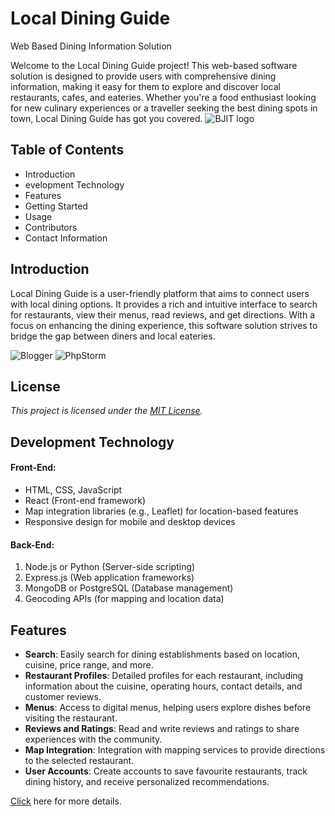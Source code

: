# Local Dining Guide
Web Based Dining Information Solution

Welcome to the Local Dining Guide project! This web-based software solution is designed to 
provide users with comprehensive dining information, making it easy for them to explore 
and discover local restaurants, cafes, and eateries. Whether you're a food enthusiast looking 
for new culinary experiences or a traveller seeking the best dining spots in town, Local 
Dining Guide has got you covered.
![BJIT logo](https://bjitgroup.com/static/svg/common/bjit-logo2.svg)
## Table of Contents
* Introduction
* evelopment Technology
* Features
* Getting Started
* Usage
* Contributors
* Contact Information

## Introduction
Local Dining Guide is a user-friendly platform that aims to connect users with local dining 
options. It provides a rich and intuitive interface to search for restaurants, view their menus, 
read reviews, and get directions. With a focus on enhancing the dining experience, this 
software solution strives to bridge the gap between diners and local eateries.

![Blogger](https://img.shields.io/badge/Blogger-FF5722?style=for-the-badge&logo=blogger&logoColor=white) ![PhpStorm](https://img.shields.io/badge/phpstorm-143?style=for-the-badge&logo=phpstorm&logoColor=black&color=black&labelColor=darkorchid)

## License
*This project is licensed under the [MIT License](https://www.bjitacademy.com/).*
## Development Technology

#### Front-End:
- HTML, CSS, JavaScript
- React (Front-end framework)
- Map integration libraries (e.g., Leaflet) for location-based features
- Responsive design for mobile and desktop devices

#### Back-End:
1. Node.js or Python (Server-side scripting)
2. Express.js (Web application frameworks)
3. MongoDB or PostgreSQL (Database management)
4. Geocoding APIs (for mapping and location data)

## Features

- **Search**: Easily search for dining establishments based on location, cuisine, price range, and more.
- **Restaurant Profiles**: Detailed profiles for each restaurant, including information about the cuisine, operating hours, contact details, and customer reviews.
- **Menus**: Access to digital menus, helping users explore dishes before visiting the restaurant.
- **Reviews and Ratings**: Read and write reviews and ratings to share experiences with the community.
- **Map Integration**: Integration with mapping services to provide directions to the selected restaurant.
- **User Accounts**: Create accounts to save favourite restaurants, track dining history, and receive personalized recommendations.

[Click](https://bjitacademy.com/) here for more details.
